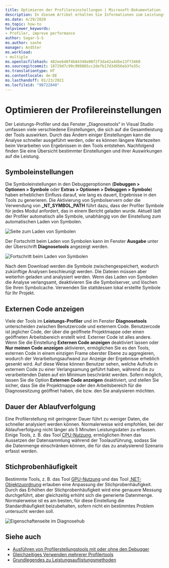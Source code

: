 ```yaml
---
title: Optimieren der Profilereinstellungen | Microsoft-Dokumentation
description: In diesem Artikel erhalten Sie Informationen zum Leistungs-Profiler und zum Fenster „Diagnosetools“ in Visual Studio. Diese umfassen viele verschiedene Einstellungen, die sich auf die Gesamtleistung der Tools auswirken.
ms.date: 4/29/2020
ms.topic: how-to
helpviewer_keywords:
- Profiler, improve performance
author: Sagar-S-S
ms.author: sashe
manager: AndSter
ms.workload:
- multiple
ms.openlocfilehash: 482ee640f4b84348e00f2f3da42a4dbe13f73460
ms.sourcegitcommit: 18729d7c99c999865cc2defb17d3d956eb3fe35c
ms.translationtype: HT
ms.contentlocale: de-DE
ms.lasthandoff: 01/23/2021
ms.locfileid: "98722840"
---
```

# <a name="optimizing-profiler-settings"></a>Optimieren der Profilereinstellungen

Der Leistungs-Profiler und das Fenster „Diagnosetools“ in Visual Studio umfassen viele verschiedene Einstellungen, die sich auf die Gesamtleistung der Tools auswirken. Durch das Ändern einiger Einstellungen kann die Analyse schneller ausgeführt werden, oder es können längere Wartezeiten beim Verarbeiten von Ergebnissen in den Tools entstehen. Nachfolgend finden Sie eine Übersicht bestimmter Einstellungen und ihrer Auswirkungen auf die Leistung.

## <a name="symbol-settings"></a>Symboleinstellungen

Die Symboleinstellungen in den Debuggeroptionen (**Debuggen > Optionen > Symbole** oder **Extras > Optionen > Debuggen > Symbole**) haben erheblichen Einfluss darauf, wie lang es dauert, Ergebnisse in den Tools zu generieren. Die Aktivierung von Symbolservern oder die Verwendung von **_NT_SYMBOL_PATH** führt dazu, dass der Profiler Symbole für jedes Modul anfordert, das in einem Bericht geladen wurde. Aktuell lädt der Profiler automatisch alle Symbole, unabhängig von der Einstellung zum automatischen Laden von Symbolen.

![Seite zum Laden von Symbolen](../profiling/media/symbolloading.png "Seite zum Laden von Symbolen")

Der Fortschritt beim Laden von Symbolen kann im Fenster **Ausgabe** unter der Überschrift **Diagnosetools** angezeigt werden.

![Fortschritt beim Laden von Symbolen](../profiling/media/symbolloadingprogress.png "Fortschritt beim Laden von Symbolen")

Nach dem Download werden die Symbole zwischengespeichert, wodurch zukünftige Analysen beschleunigt werden. Die Dateien müssen aber weiterhin geladen und analysiert werden. Wenn das Laden von Symbolen die Analyse verlangsamt, deaktivieren Sie die Symbolserver, und löschen Sie Ihren Symbolcache. Verwenden Sie stattdessen lokal erstellte Symbole für Ihr Projekt.

## <a name="show-external-code"></a>Externen Code anzeigen

Viele der Tools im **Leistungs-Profiler** und im Fenster **Diagnosetools** unterscheiden zwischen Benutzercode und externem Code. Benutzercode ist jeglicher Code, der über die geöffnete Projektmappe oder einen geöffneten Arbeitsbereich erstellt wird. Externer Code ist alles andere. Wenn Sie die Einstellung **Externen Code anzeigen** deaktiviert lassen oder **Nur meinen Code anzeigen** aktivieren, ermöglichen Sie es den Tools, externen Code in einem einzigen Frame oberster Ebene zu aggregieren, wodurch der Verarbeitungsaufwand zur Anzeige der Ergebnisse erheblich gesenkt wird. Auf diese Weise können Benutzer sehen, welche Aufrufe in externem Code zu einer Verlangsamung geführt haben, während die zu verarbeitenden Daten auf ein Minimum beschränkt werden. Sofern möglich, lassen Sie die Option **Externen Code anzeigen** deaktiviert, und stellen Sie sicher, dass Sie die Projektmappe oder den Arbeitsbereich für die Diagnosesitzung geöffnet haben, die bzw. den Sie analysieren möchten.

## <a name="trace-duration"></a>Dauer der Ablaufverfolgung

Eine Profilerstellung mit geringerer Dauer führt zu weniger Daten, die schneller analysiert werden können. Normalerweise wird empfohlen, bei der Ablaufverfolgung nicht länger als 5 Minuten Leistungsdaten zu erfassen. Einige Tools, z. B. das Tool [CPU-Nutzung](../profiling/cpu-usage.md), ermöglichen Ihnen das Aussetzen der Datensammlung während der Toolausführung, sodass Sie die Datenmenge einschränken können, die für das zu analysierend Szenario erfasst werden.

## <a name="sampling-frequency"></a>Stichprobenhäufigkeit

Bestimmte Tools, z. B. das Tool [GPU-Nutzung](../profiling/cpu-usage.md) und das Tool [.NET-Objektzuordnung](../profiling/dotnet-alloc-tool.md) erlauben eine Anpassung der Stichprobenhäufigkeit. Durch das Erhöhen der Stichprobenhäufigkeit wird eine genauere Messung durchgeführt, aber gleichzeitig erhöht sich die generierte Datenmenge. Normalerweise ist es am besten, für diese Einstellung die Standardhäufigkeit beizubehalten, sofern nicht ein bestimmtes Problem untersucht werden soll.

![Eigenschaftenseite im Diagnosehub](../profiling/media/diaghubpropertiespage.png "Eigenschaftenseite im Diagnosehub")

## <a name="see-also"></a>Siehe auch

- [Ausführen von Profilerstellungstools mit oder ohne den Debugger](../profiling/running-profiling-tools-with-or-without-the-debugger.md)
- [Gleichzeitiges Verwenden mehrerer Profilertools](../profiling/use-multiple-profiler-tools-simultaneously.md)
- [Grundlegendes zu Leistungsauflistungsmethoden](../profiling/understanding-performance-collection-methods-perf-profiler.md)
